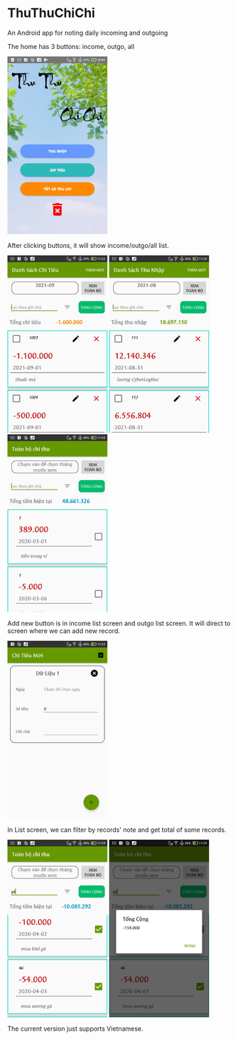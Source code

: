 # ThuThuChiChi
An Android app for noting daily incoming and outgoing

The home has 3 buttons: income, outgo, all

<img src="https://github.com/trile98/thuthuchichi/blob/main/screenshot/home.jpg"  height="400" />

After clicking buttons, it will show income/outgo/all list.

<img src="https://github.com/trile98/thuthuchichi/blob/main/screenshot/outgoshow.jpg"  height="400" /> <img src="https://github.com/trile98/thuthuchichi/blob/main/screenshot/incomeshow.jpg"  height="400" /> <img src="https://github.com/trile98/thuthuchichi/blob/master/screenshot/showall.jpg"  height="400" />

Add new button is in income list screen and outgo list screen. It will direct to screen where we can add new record.

<img src="https://github.com/trile98/thuthuchichi/blob/main/screenshot/addnew.jpg"  height="400" />

In List screen, we can filter by records' note and get total of some records.

<img src="https://github.com/trile98/thuthuchichi/blob/main/screenshot/filter.jpg"  height="400" /> <img src="https://github.com/trile98/thuthuchichi/blob/main/screenshot/total.jpg"  height="400" />

The current version just supports Vietnamese.
